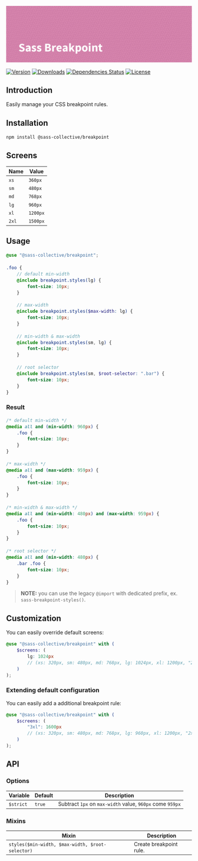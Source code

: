 ![Sass Breakpoint](.github/banner.png)

[![Version](https://flat.badgen.net/npm/v/@sass-collective/breakpoint)](https://www.npmjs.com/package/@sass-collective/breakpoint)
[![Downloads](https://flat.badgen.net/npm/dt/@sass-collective/breakpoint)](https://www.npmjs.com/package/@sass-collective/breakpoint)
[![Dependencies Status](https://david-dm.org/sass-collective/sass-collective/status.svg?style=flat-square&path=packages/breakpoint)](https://david-dm.org/sass-collective/sass-collective?path=packages/breakpoint)
[![License](https://flat.badgen.net/github/license/sass-collective/sass-collective)](https://flat.badgen.net/github/license/sass-collective/sass-collective)

## Introduction

Easily manage your CSS breakpoint rules.

## Installation

```shell
npm install @sass-collective/breakpoint
```

## Screens

| Name | Value |
| --- | --- |
| `xs` | `360px` |
| `sm` | `480px` |
| `md` | `768px` |
| `lg` | `960px` |
| `xl` | `1200px` |
| `2xl` | `1500px` |

## Usage

```scss
@use "@sass-collective/breakpoint";

.foo {
    // default min-width
    @include breakpoint.styles(lg) {
        font-size: 10px;
    }

    // max-width
    @include breakpoint.styles($max-width: lg) {
        font-size: 10px;
    }

    // min-width & max-width
    @include breakpoint.styles(sm, lg) {
        font-size: 10px;
    }

    // root selector
    @include breakpoint.styles(sm, $root-selector: ".bar") {
        font-size: 10px;
    }
}
```

### Result

```css
/* default min-width */
@media all and (min-width: 960px) {
    .foo {
        font-size: 10px;
    }
}

/* max-width */
@media all and (max-width: 959px) {
    .foo {
        font-size: 10px;
    }
}

/* min-width & max-width */
@media all and (min-width: 480px) and (max-width: 959px) {
    .foo {
        font-size: 10px;
    }
}

/* root selector */
@media all and (min-width: 480px) {
    .bar .foo {
        font-size: 10px;
    }
}
```

> **NOTE:** you can use the legacy `@import` with dedicated prefix, ex. `sass-breakpoint-styles()`.

## Customization

You can easily override default screens:

```scss
@use "@sass-collective/breakpoint" with (
    $screens: (
        lg: 1024px
        // (xs: 320px, sm: 480px, md: 768px, lg: 1024px, xl: 1200px, "2xl": 1500px)
    )
);
```

### Extending default configuration

You can easily add a additional breakpoint rule:

```scss
@use "@sass-collective/breakpoint" with (
    $screens: (
        "3xl": 1600px
        // (xs: 320px, sm: 480px, md: 768px, lg: 960px, xl: 1200px, "2xl": 1500px, "3xl": 1600px)
    )
);
```

## API

### Options

| Variable | Default | Description |
| --- | --- | --- |
| `$strict` | `true` | Subtract `1px` on `max-width` value, `960px` come `959px` |

### Mixins

| Mixin | Description |
| --- | --- |
| `styles($min-width, $max-width, $root-selector)` | Create breakpoint rule. |
